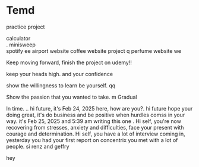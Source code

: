 # Temd
practice project

calculator <br> .
minisweep <br>
spotify ee
airport website
coffee website project q
perfume website we

Keep moving forward, finish the project on udemy!!

keep your heads high.
and your confidence

show the willingness to learn
be yourself.
qq

Show the passion that you wanted to take.
m
Gradual

In time.
.. hi future, it's Feb 24, 2025 here, how are you?. 
hi future hope your doing great, it's do business and be positive when hurdles comss in your way. it's Feb 25, 2025 and 5:39 am writing this one
.
Hi self, you're now recovering from stresses, anxiety and difficulties, face your present with courage and determination.
Hi self, you have a lot of interview coming in, yesterday you had your first report on concentrix you met with a lot of people. si renz and geffry

hey

